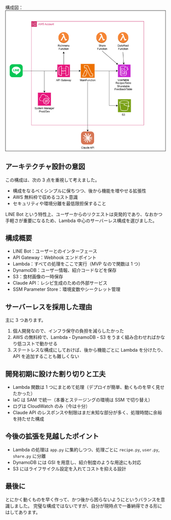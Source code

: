 構成図：![構成図](architecture.png)

## アーキテクチャ設計の意図

この構成は、次の 3 点を重視して考えました。

- 構成をなるべくシンプルに保ちつつ、後から機能を増やせる拡張性
- AWS 無料枠で収めるコスト意識
- セキュリティや環境分離を最低限担保すること

LINE Bot という特性上、ユーザーからのリクエストは突発的であり、なおかつ手軽さが重要になるため、Lambda 中心のサーバーレス構成を選びました。

## 構成概要

- LINE Bot：ユーザーとのインターフェース
- API Gateway：Webhook エンドポイント
- Lambda：すべての処理をここで実行（MVP なので関数は 1 つ）
- DynamoDB：ユーザー情報、紹介コードなどを保存
- S3：食材画像の一時保存
- Claude API：レシピ生成のための外部サービス
- SSM Parameter Store：環境変数やシークレット管理

## サーバーレスを採用した理由

主に 3 つあります。

1. 個人開発なので、インフラ保守の負担を減らしたかった
2. AWS の無料枠で、Lambda・DynamoDB・S3 をうまく組み合わせればかなり低コストで動かせる
3. ステートレスな構成にしておけば、後から機能ごとに Lambda を分けたり、API を追加することも難しくない

## 開発初期に設けた割り切りと工夫

- Lambda 関数は 1 つにまとめて処理（デプロイが簡単、動くものを早く見せたかった）
- IaC は SAM で統一（本番とステージングの環境は SSM で切り替え）
- ログは CloudWatch のみ（今は十分）
- Claude API のレスポンスや制限はまだ未知な部分が多く、処理時間に余裕を持たせた構成

## 今後の拡張を見越したポイント

- Lambda の処理は `app.py` に集約しつつ、処理ごとに `recipe.py`, `user.py`, `share.py` に分離
- DynamoDB には GSI を用意し、紹介制度のような用途にも対応
- S3 にはライフサイクル設定を入れてコストを抑える設計

## 最後に

とにかく動くものを早く作って、かつ後から困らないようにというバランスを意識しました。
完璧な構成ではないですが、自分が現時点で一番納得できる形にはしてあります。
